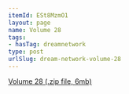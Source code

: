```yaml
---
itemId: ESt8MzmO1
layout: page
name: Volume 28
tags:
- hasTag: dreamnetwork
type: post
urlSlug: dream-network-volume-28
---
```

<a href="files/Volume_28.zip" download>Volume 28 (.zip file, 6mb)</a>